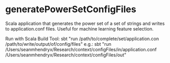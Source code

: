 # generatePowerSetConfigFiles
Scala application that generates the power set of a set of strings and writes to application.conf files.  Useful for machine learning feature selection.

Run with Scala Build Tool:
sbt "run /path/to/complete/set/application.con /path/to/write/output/of/config/files"
e.g.:
sbt "run /Users/seanmhendryx/Research/context/configFiles/in/application.conf /Users/seanmhendryx/Research/context/configFiles/out"
